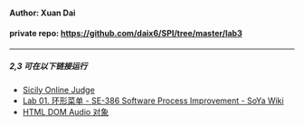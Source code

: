#### Author: Xuan Dai
#### private repo: https://github.com/daix6/SPI/tree/master/lab3

----

##### 2,3 可在以下链接运行

- [Sicily Online Judge](http://soj.sysu.edu.cn/courses.php)
- [Lab 01. 环形菜单 - SE-386 Software Process Improvement - SoYa Wiki](http://my.ss.sysu.edu.cn/wiki/pages/viewpage.action?pageId=395968523)
- [HTML DOM Audio 对象](http://www.w3school.com.cn/jsref/dom_obj_audio.asp)
